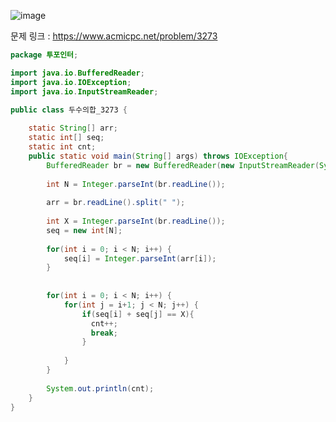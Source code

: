
![image](https://user-images.githubusercontent.com/74396651/168317314-5c0e2282-6004-4a08-9191-f8725d807422.png)


문제 링크 : https://www.acmicpc.net/problem/3273

```java
package 투포인터;

import java.io.BufferedReader;
import java.io.IOException;
import java.io.InputStreamReader;

public class 두수의합_3273 {
	
	static String[] arr;
	static int[] seq;
	static int cnt;
	public static void main(String[] args) throws IOException{
		BufferedReader br = new BufferedReader(new InputStreamReader(System.in));
		
		int N = Integer.parseInt(br.readLine());
		
		arr = br.readLine().split(" ");
		
		int X = Integer.parseInt(br.readLine());
		seq = new int[N];
		
		for(int i = 0; i < N; i++) {
			seq[i] = Integer.parseInt(arr[i]);
		}
		
		
		for(int i = 0; i < N; i++) {
			for(int j = i+1; j < N; j++) {
				if(seq[i] + seq[j] == X){
                  cnt++;  
                  break;
                } 
                
			}
		}
		
		System.out.println(cnt);
	}
}

```
